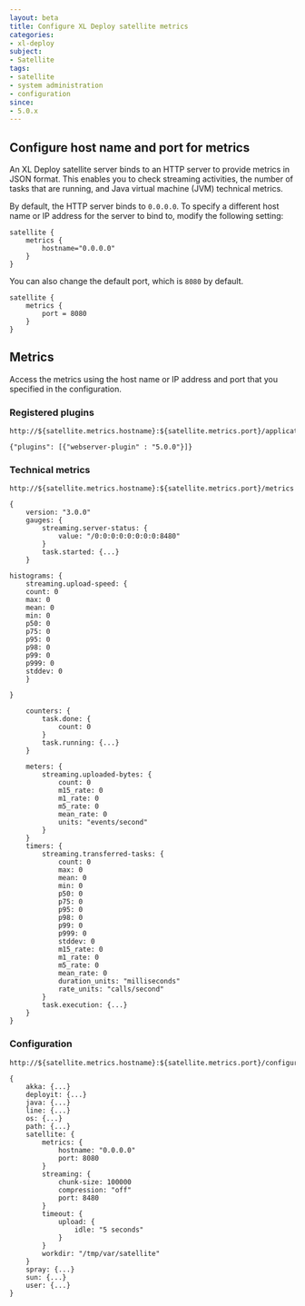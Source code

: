 ```yaml
---
layout: beta
title: Configure XL Deploy satellite metrics
categories:
- xl-deploy
subject:
- Satellite
tags:
- satellite
- system administration
- configuration
since:
- 5.0.x
---
```


## Configure host name and port for metrics

An XL Deploy satellite server binds to an HTTP server to provide metrics in JSON format. This enables you to check streaming activities, the number of tasks that are running, and Java virtual machine (JVM) technical metrics.

By default, the HTTP server binds to `0.0.0.0`. To specify a different host name or IP address for the server to bind to, modify the following setting:

    satellite {
        metrics {
            hostname="0.0.0.0"
        }
    }

You can also change the default port, which is `8080` by default.
  
    satellite {
        metrics {
            port = 8080
        }
    }
    
## Metrics

Access the metrics using the host name or IP address and port that you specified in the configuration.

### Registered plugins

    http://${satellite.metrics.hostname}:${satellite.metrics.port}/application
    
    {"plugins": [{"webserver-plugin" : "5.0.0"}]}

### Technical metrics

    http://${satellite.metrics.hostname}:${satellite.metrics.port}/metrics
    
    {
        version: "3.0.0"
        gauges: {
            streaming.server-status: {
                value: "/0:0:0:0:0:0:0:0:8480"
            }
            task.started: {...}
        }

	histograms: {
	    streaming.upload-speed: {
		count: 0
		max: 0
		mean: 0
		min: 0
		p50: 0
		p75: 0
		p95: 0
		p98: 0
		p99: 0
		p999: 0
		stddev: 0
	    }

	}
        
        counters: {
            task.done: {
                count: 0
            }
            task.running: {...}
        }
        
        meters: {
            streaming.uploaded-bytes: {
                count: 0
                m15_rate: 0
                m1_rate: 0
                m5_rate: 0
                mean_rate: 0
                units: "events/second"
            }
        }
        timers: {
            streaming.transferred-tasks: {
                count: 0
                max: 0
                mean: 0
                min: 0
                p50: 0
                p75: 0
                p95: 0
                p98: 0
                p99: 0
                p999: 0
                stddev: 0
                m15_rate: 0
                m1_rate: 0
                m5_rate: 0
                mean_rate: 0
                duration_units: "milliseconds"
                rate_units: "calls/second"
            }
            task.execution: {...}
        }
    }

### Configuration

    http://${satellite.metrics.hostname}:${satellite.metrics.port}/configuration
    
    {
        akka: {...}
        deployit: {...}
        java: {...}
        line: {...}
        os: {...}
        path: {...}
        satellite: {
            metrics: {
                hostname: "0.0.0.0"
                port: 8080
            }
            streaming: {
                chunk-size: 100000
                compression: "off"
                port: 8480
            }
            timeout: {
                upload: {
                    idle: "5 seconds"
                }
            }
            workdir: "/tmp/var/satellite"
        }
        spray: {...}
        sun: {...}
        user: {...}
    }    
